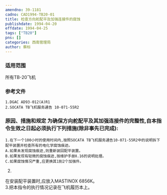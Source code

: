 ```yaml
---
amendno: 39-1181  
cadno: CAD1994-TB20-01  
title: 检查方向舵配平及加强连接件的腐蚀  
publishdate: 1994-04-20  
effdate: 1994-04-25  
tags: ["TB20"]  
pns: []  
categories: 西南管理局  
author: 蔡标  
---
```

  
### 适用范围  
所有TB-20飞机  
  
<!--more-->  
### 参考文件  
    1.DGAC AD93-012(A)R1  
    2.SOCATA TB飞机服务通告 10-071-55R2  
  
### 原因、措施和规定 为确保方向舵配平及其加强连接件的完整性,自本指令生效之日起必须执行下列措施(除非事先已完成):  
    1.在下一个100小时的使用时间内,按照SOCATA TB飞机服务通告10-071-55R2中的说明拆下配平装置并检查所有的电化学腐蚀痕迹。  
    A.如果未发现腐蚀痕迹,则重新装回配平装置。  
    B.如果发现有轻微的腐蚀痕迹,按维护手册Ⅱ.16的说明处理。  
    C.如果腐蚀情况严重,应更换其1到2个加强件。  
  
2.  
在安装配平装置时,应放入MASTINOX 6856K。  
    3.把本指令的执行情况记录在飞机履历本上。  
  
